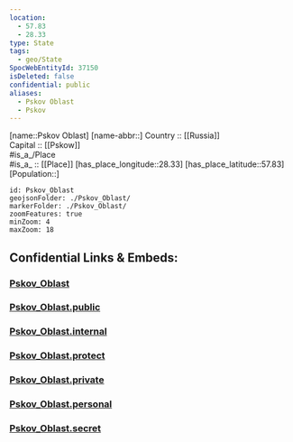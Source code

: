 ```yaml
---
location:
  - 57.83
  - 28.33
type: State
tags:
  - geo/State
SpocWebEntityId: 37150
isDeleted: false
confidential: public
aliases:
  - Pskov Oblast
  - Pskov
---
```

[name::Pskov Oblast] 
[name-abbr::] 
Country :: [[Russia]]  
Capital :: [[Pskow]]  
#is_a_/Place  
#is_a_ :: [[Place]] 
[has_place_longitude::28.33] 
[has_place_latitude::57.83] 
[Population::] 



```leaflet
id: Pskov_Oblast
geojsonFolder: ./Pskov_Oblast/
markerFolder: ./Pskov_Oblast/
zoomFeatures: true 
minZoom: 4 
maxZoom: 18
```


## Confidential Links & Embeds: 

### [Pskov_Oblast](/_Standards/Earth/Continent/Europe/Europe~East/Russia/Russia~NorthWest/Pskov_Oblast.md) 

### [Pskov_Oblast.public](/_public/Earth/Continent/Europe/Europe~East/Russia/Russia~NorthWest/Pskov_Oblast.public.md) 

### [Pskov_Oblast.internal](/_internal/Earth/Continent/Europe/Europe~East/Russia/Russia~NorthWest/Pskov_Oblast.internal.md) 

### [Pskov_Oblast.protect](/_protect/Earth/Continent/Europe/Europe~East/Russia/Russia~NorthWest/Pskov_Oblast.protect.md) 

### [Pskov_Oblast.private](/_private/Earth/Continent/Europe/Europe~East/Russia/Russia~NorthWest/Pskov_Oblast.private.md) 

### [Pskov_Oblast.personal](/_personal/Earth/Continent/Europe/Europe~East/Russia/Russia~NorthWest/Pskov_Oblast.personal.md) 

### [Pskov_Oblast.secret](/_secret/Earth/Continent/Europe/Europe~East/Russia/Russia~NorthWest/Pskov_Oblast.secret.md)


